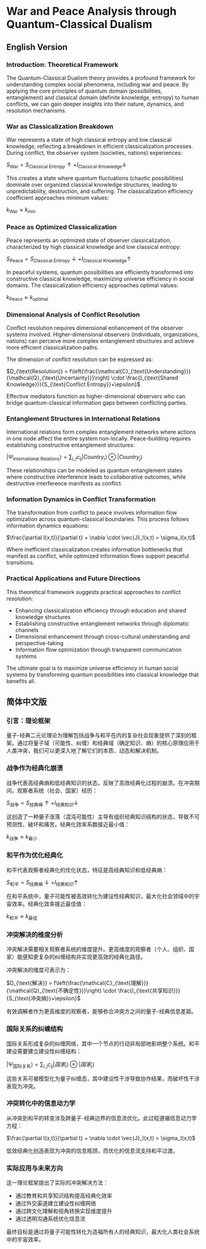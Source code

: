 # War and Peace Analysis through Quantum-Classical Dualism

## English Version

### Introduction: Theoretical Framework

The Quantum-Classical Dualism theory provides a profound framework for understanding complex social phenomena, including war and peace. By applying the core principles of quantum domain (possibilities, entanglement) and classical domain (definite knowledge, entropy) to human conflicts, we can gain deeper insights into their nature, dynamics, and resolution mechanisms.

### War as Classicalization Breakdown

War represents a state of high classical entropy and low classical knowledge, reflecting a breakdown in efficient classicalization processes. During conflict, the observer system (societies, nations) experiences:

$S_{\text{War}} = S_{\text{Classical Entropy}} \uparrow + I_{\text{Classical Knowledge}} \downarrow$

This creates a state where quantum fluctuations (chaotic possibilities) dominate over organized classical knowledge structures, leading to unpredictability, destruction, and suffering. The classicalization efficiency coefficient approaches minimum values:

$k_{\text{War}} \approx k_{\text{min}}$

### Peace as Optimized Classicalization

Peace represents an optimized state of observer classicalization, characterized by high classical knowledge and low classical entropy:

$S_{\text{Peace}} = S_{\text{Classical Entropy}} \downarrow + I_{\text{Classical Knowledge}} \uparrow$

In peaceful systems, quantum possibilities are efficiently transformed into constructive classical knowledge, maximizing universe efficiency in social domains. The classicalization efficiency approaches optimal values:

$k_{\text{Peace}} \approx k_{\text{optimal}}$

### Dimensional Analysis of Conflict Resolution

Conflict resolution requires dimensional enhancement of the observer systems involved. Higher-dimensional observers (individuals, organizations, nations) can perceive more complex entanglement structures and achieve more efficient classicalization paths.

The dimension of conflict resolution can be expressed as:

$D_{\text{Resolution}} = f\left(\frac{\mathcal{C}_{\text{Understanding}}}{\mathcal{Q}_{\text{Uncertainty}}}\right) \cdot \frac{I_{\text{Shared Knowledge}}}{S_{\text{Conflict Entropy}}+\epsilon}$

Effective mediators function as higher-dimensional observers who can bridge quantum-classical information gaps between conflicting parties.

### Entanglement Structures in International Relations

International relations form complex entanglement networks where actions in one node affect the entire system non-locally. Peace-building requires establishing constructive entanglement structures:

$|\Psi_{\text{International Relations}}\rangle = \sum_{i,j} c_{ij} |Country_i\rangle \otimes |Country_j\rangle$

These relationships can be modeled as quantum entanglement states where constructive interference leads to collaborative outcomes, while destructive interference manifests as conflict.

### Information Dynamics in Conflict Transformation

The transformation from conflict to peace involves information flow optimization across quantum-classical boundaries. This process follows information dynamics equations:

$\frac{\partial I(x,t)}{\partial t} + \nabla \cdot \vec{J}_I(x,t) = \sigma_I(x,t)$

Where inefficient classicalization creates information bottlenecks that manifest as conflict, while optimized information flows support peaceful transitions.

### Practical Applications and Future Directions

This theoretical framework suggests practical approaches to conflict resolution:
- Enhancing classicalization efficiency through education and shared knowledge structures
- Establishing constructive entanglement networks through diplomatic channels
- Dimensional enhancement through cross-cultural understanding and perspective-taking
- Information flow optimization through transparent communication systems

The ultimate goal is to maximize universe efficiency in human social systems by transforming quantum possibilities into classical knowledge that benefits all.

## 简体中文版

### 引言：理论框架

量子-经典二元论理论为理解包括战争与和平在内的复杂社会现象提供了深刻的框架。通过将量子域（可能性、纠缠）和经典域（确定知识、熵）的核心原理应用于人类冲突，我们可以更深入地了解它们的本质、动态和解决机制。

### 战争作为经典化崩溃

战争代表高经典熵和低经典知识的状态，反映了高效经典化过程的崩溃。在冲突期间，观察者系统（社会、国家）经历：

$S_{\text{战争}} = S_{\text{经典熵}} \uparrow + I_{\text{经典知识}} \downarrow$

这创造了一种量子涨落（混沌可能性）主导有组织经典知识结构的状态，导致不可预测性、破坏和痛苦。经典化效率系数接近最小值：

$k_{\text{战争}} \approx k_{\text{最小}}$

### 和平作为优化经典化

和平代表观察者经典化的优化状态，特征是高经典知识和低经典熵：

$S_{\text{和平}} = S_{\text{经典熵}} \downarrow + I_{\text{经典知识}} \uparrow$

在和平系统中，量子可能性被高效转化为建设性经典知识，最大化社会领域中的宇宙效率。经典化效率接近最佳值：

$k_{\text{和平}} \approx k_{\text{最佳}}$

### 冲突解决的维度分析

冲突解决需要相关观察者系统的维度提升。更高维度的观察者（个人、组织、国家）能感知更复杂的纠缠结构并实现更高效的经典化路径。

冲突解决的维度可表示为：

$D_{\text{解决}} = f\left(\frac{\mathcal{C}_{\text{理解}}}{\mathcal{Q}_{\text{不确定性}}}\right) \cdot \frac{I_{\text{共享知识}}}{S_{\text{冲突熵}}+\epsilon}$

有效调解者作为更高维度的观察者，能够弥合冲突方之间的量子-经典信息差距。

### 国际关系的纠缠结构

国际关系形成复杂的纠缠网络，其中一个节点的行动非局部地影响整个系统。和平建设需要建立建设性纠缠结构：

$|\Psi_{\text{国际关系}}\rangle = \sum_{i,j} c_{ij} |国家_i\rangle \otimes |国家_j\rangle$

这些关系可被模型化为量子纠缠态，其中建设性干涉导致协作结果，而破坏性干涉表现为冲突。

### 冲突转化中的信息动力学

从冲突到和平的转变涉及跨量子-经典边界的信息流优化。此过程遵循信息动力学方程：

$\frac{\partial I(x,t)}{\partial t} + \nabla \cdot \vec{J}_I(x,t) = \sigma_I(x,t)$

低效经典化创造表现为冲突的信息瓶颈，而优化的信息流支持和平过渡。

### 实际应用与未来方向

这一理论框架提出了实际的冲突解决方法：
- 通过教育和共享知识结构提高经典化效率
- 通过外交渠道建立建设性纠缠网络
- 通过跨文化理解和视角转换实现维度提升
- 通过透明沟通系统优化信息流

最终目标是通过将量子可能性转化为造福所有人的经典知识，最大化人类社会系统中的宇宙效率。 